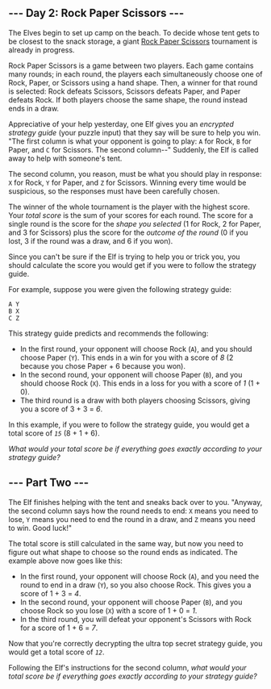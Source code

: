 <article class="day-desc"><h2>--- Day 2: Rock Paper Scissors ---</h2><p>The Elves begin to set up camp on the beach. To decide whose tent gets to be closest to the snack storage, a giant <a href="https://en.wikipedia.org/wiki/Rock_paper_scissors" target="_blank">Rock Paper Scissors</a> tournament is already in progress.</p>
<p>Rock Paper Scissors is a game between two players. Each game contains many rounds; in each round, the players each simultaneously choose one of Rock, Paper, or Scissors using a hand shape. Then, a winner for that round is selected: Rock defeats Scissors, Scissors defeats Paper, and Paper defeats Rock. If both players choose the same shape, the round instead ends in a draw.</p>
<p>Appreciative of your help yesterday, one Elf gives you an <em>encrypted strategy guide</em> (your puzzle input) that they say will be sure to help you win. "The first column is what your opponent is going to play: <code>A</code> for Rock, <code>B</code> for Paper, and <code>C</code> for Scissors. The second column--" Suddenly, the Elf is called away to help with someone's tent.</p>
<p>The second column, <span title="Why do you keep guessing?!">you reason</span>, must be what you should play in response: <code>X</code> for Rock, <code>Y</code> for Paper, and <code>Z</code> for Scissors. Winning every time would be suspicious, so the responses must have been carefully chosen.</p>
<p>The winner of the whole tournament is the player with the highest score. Your <em>total score</em> is the sum of your scores for each round. The score for a single round is the score for the <em>shape you selected</em> (1 for Rock, 2 for Paper, and 3 for Scissors) plus the score for the <em>outcome of the round</em> (0 if you lost, 3 if the round was a draw, and 6 if you won).</p>
<p>Since you can't be sure if the Elf is trying to help you or trick you, you should calculate the score you would get if you were to follow the strategy guide.</p>
<p>For example, suppose you were given the following strategy guide:</p>
<pre><code>A Y
B X
C Z
</code></pre>
<p>This strategy guide predicts and recommends the following:</p>
<ul>
<li>In the first round, your opponent will choose Rock (<code>A</code>), and you should choose Paper (<code>Y</code>). This ends in a win for you with a score of <em>8</em> (2 because you chose Paper + 6 because you won).</li>
<li>In the second round, your opponent will choose Paper (<code>B</code>), and you should choose Rock (<code>X</code>). This ends in a loss for you with a score of <em>1</em> (1 + 0).</li>
<li>The third round is a draw with both players choosing Scissors, giving you a score of 3 + 3 = <em>6</em>.</li>
</ul>
<p>In this example, if you were to follow the strategy guide, you would get a total score of <code><em>15</em></code> (8 + 1 + 6).</p>
<p><em>What would your total score be if everything goes exactly according to your strategy guide?</em></p>
</article>
<article class="day-desc"><h2 id="part2">--- Part Two ---</h2><p>The Elf finishes helping with the tent and sneaks back over to you. "Anyway, the second column says how the round needs to end: <code>X</code> means you need to lose, <code>Y</code> means you need to end the round in a draw, and <code>Z</code> means you need to win. Good luck!"</p>
<p>The total score is still calculated in the same way, but now you need to figure out what shape to choose so the round ends as indicated. The example above now goes like this:</p>
<ul>
<li>In the first round, your opponent will choose Rock (<code>A</code>), and you need the round to end in a draw (<code>Y</code>), so you also choose Rock. This gives you a score of 1 + 3 = <em>4</em>.</li>
<li>In the second round, your opponent will choose Paper (<code>B</code>), and you choose Rock so you lose (<code>X</code>) with a score of 1 + 0 = <em>1</em>.</li>
<li>In the third round, you will defeat your opponent's Scissors with Rock for a score of 1 + 6 = <em>7</em>.</li>
</ul>
<p>Now that you're correctly decrypting the ultra top secret strategy guide, you would get a total score of <code><em>12</em></code>.</p>
<p>Following the Elf's instructions for the second column, <em>what would your total score be if everything goes exactly according to your strategy guide?</em></p>
</article>